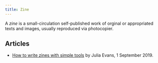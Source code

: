 ```yaml
---
title: Zine
---
```


A <dfn>zine</dfn> is a small-circulation self-published work of orginal or appropriated texts and images, usually reproduced via photocopier.

## Articles

-   [How to write zines with simple tools](https://jvns.ca/blog/2019/09/01/ways-to-write-zines-without-fancy-tools/) by Julia Evans, 1 September 2019.
